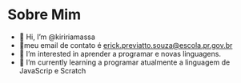 #  Sobre Mim 
- 👋 Hi, I’m @kiririamassa  
- 🔭meu email de contato é erick.previatto.souza@escola.pr.gov.br
- 👀 I’m interested in  aprender a programar e novas linguagens.
- 🌱 I’m currently learning  a programar atualmente  a linguagem de JavaScrip e Scratch



<!---
kiririamassa/kiririamassa is a ✨ special ✨ repository because its `README.md` (this file) appears on your GitHub profile.
You can click the Preview link to take a look at your changes.
--->
